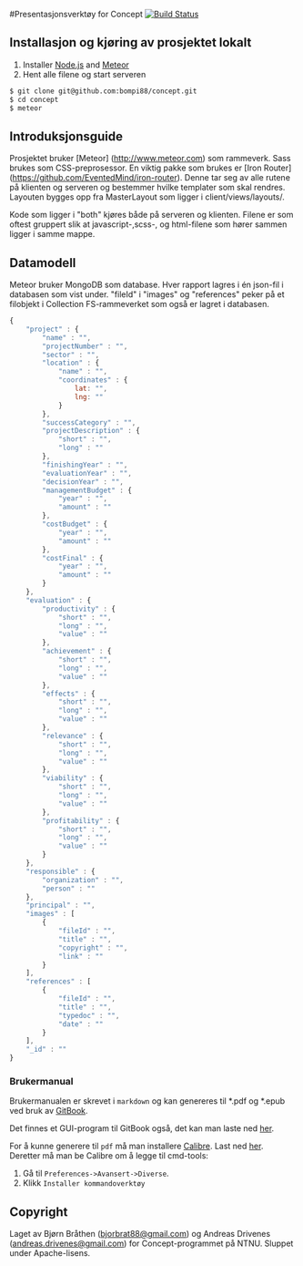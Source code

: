 #Presentasjonsverktøy for Concept [![Build Status](https://magnum.travis-ci.com/bompi88/concept.svg?token=hseESc15r1zHkVm476ia&branch=master)](https://magnum.travis-ci.com/bompi88/concept)

## Installasjon og kjøring av prosjektet lokalt
1. Installer [Node.js](http://nodejs.org/) and [Meteor](https://www.meteor.com/) 
2. Hent alle filene og start serveren
```bash
$ git clone git@github.com:bompi88/concept.git
$ cd concept
$ meteor
```

## Introduksjonsguide
Prosjektet bruker [Meteor] (http://www.meteor.com) som rammeverk. Sass brukes som CSS-preprosessor. En viktig pakke som brukes er [Iron Router] (https://github.com/EventedMind/iron-router). Denne tar seg av alle rutene på klienten og serveren og bestemmer hvilke templater som skal rendres. Layouten bygges opp fra MasterLayout som ligger i client/views/layouts/. 

Kode som ligger i "both" kjøres både på serveren og klienten. Filene er som oftest gruppert slik at javascript-,scss-, og html-filene som hører sammen ligger i samme mappe. 

## Datamodell
Meteor bruker MongoDB som database. Hver rapport lagres i én json-fil i databasen som vist under. "fileId" i "images" og "references" peker på et filobjekt i Collection FS-rammeverket som også er lagret i databasen.

```javascript
{
	"project" : {
		"name" : "",
		"projectNumber" : "",
		"sector" : "",
		"location" : {
			"name" : "",
			"coordinates" : {
				lat: "",
				lng: ""
			}
		},
		"successCategory" : "",
		"projectDescription" : {
			"short" : "",
			"long" : ""
		},
		"finishingYear" : "",
		"evaluationYear" : "",
		"decisionYear" : "",
		"managementBudget" : {
			"year" : "",
			"amount" : ""
		},
		"costBudget" : {
			"year" : "",
			"amount" : ""
		},
		"costFinal" : {
			"year" : "",
			"amount" : ""
		}
	},
	"evaluation" : {
		"productivity" : {
			"short" : "",
			"long" : "",
			"value" : ""
		},
		"achievement" : {
			"short" : "",
			"long" : "",
			"value" : ""
		},
		"effects" : {
			"short" : "",
			"long" : "",
			"value" : ""
		},
		"relevance" : {
			"short" : "",
			"long" : "",
			"value" : ""
		},
		"viability" : {
			"short" : "",
			"long" : "",
			"value" : ""
		},
		"profitability" : {
			"short" : "",
			"long" : "",
			"value" : ""
		}
	},
	"responsible" : {
		"organization" : "",
		"person" : ""
	},
	"principal" : "",
	"images" : [
		{
			"fileId" : "",
			"title" : "",
			"copyright" : "",
			"link" : ""
		}
	],
	"references" : [
		{
			"fileId" : "",
			"title" : "",
			"typedoc" : "",
			"date" : ""
		}
	],
	"_id" : ""
}
```

### Brukermanual

Brukermanualen er skrevet i `markdown` og kan genereres til \*.pdf og \*.epub ved bruk av [GitBook](https://github.com/GitbookIO/gitbook).

Det finnes et GUI-program til GitBook også, det kan man laste ned [her](https://github.com/GitbookIO/editor/releases).

For å kunne generere til `pdf` må man installere [Calibre](http://calibre-ebook.com). Last ned [her](http://calibre-ebook.com/download). Deretter må man be Calibre om å legge til cmd-tools:

1. Gå til `Preferences->Avansert->Diverse`.
2. Klikk `Installer kommandoverktøy`

## Copyright
Laget av Bjørn Bråthen (bjorbrat88@gmail.com) og Andreas Drivenes (andreas.drivenes@gmail.com) for Concept-programmet på NTNU. Sluppet under Apache-lisens. 
